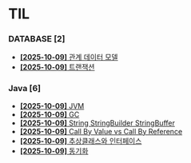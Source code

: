 # TIL
 
### DATABASE [2]
- [**[2025-10-09]**  관계 데이터 모델](https://github.com/A-lass/TIL/blob/main/DATABASE/관계_데이터_모델.md)
- [**[2025-10-09]**  트랜잭션](https://github.com/A-lass/TIL/blob/main/DATABASE/트랜잭션.md)
### Java [6]
- [**[2025-10-09]**  JVM](https://github.com/A-lass/TIL/blob/main/Java/JVM.md)
- [**[2025-10-09]**  GC](https://github.com/A-lass/TIL/blob/main/Java/GC.md)
- [**[2025-10-09]**  String StringBuilder StringBuffer](https://github.com/A-lass/TIL/blob/main/Java/String_StringBuilder_StringBuffer.md)
- [**[2025-10-09]**  Call By Value vs Call By Reference](https://github.com/A-lass/TIL/blob/main/Java/Call_By_Value_vs_Call_By_Reference.md)
- [**[2025-10-09]**  추상클래스와 인터페이스](https://github.com/A-lass/TIL/blob/main/Java/추상클래스와_인터페이스.md)
- [**[2025-10-09]**  동기화](https://github.com/A-lass/TIL/blob/main/Java/동기화.md)
